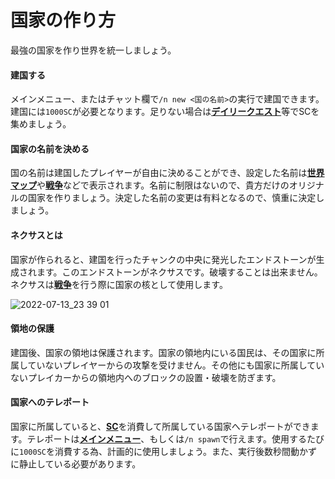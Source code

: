# 国家の作り方
最強の国家を作り世界を統一しましょう。

#### 建国する

メインメニュー、またはチャット欄で```/n new <国の名前>```の実行で建国できます。建国には```1000SC```が必要となります。足りない場合は[**デイリークエスト**](/guide/dailyquest)等でSCを集めましょう。

#### 国家の名前を決める  

国の名前は建国したプレイヤーが自由に決めることができ、設定した名前は[**世界マップ**](/guide/dynmap)や[**戦争**](/guide/war)などで表示されます。名前に制限はないので、貴方だけのオリジナルの国家を作りましょう。決定した名前の変更は有料となるので、慎重に決定しましょう。

#### ネクサスとは

国家が作られると、建国を行ったチャンクの中央に発光したエンドストーンが生成されます。このエンドストーンがネクサスです。破壊することは出来ません。ネクサスは[**戦争**](/guide/war)を行う際に国家の核として使用します。

![2022-07-13_23 39 01](https://user-images.githubusercontent.com/80201746/178761056-4dbe1a50-c91a-4738-8285-b782b95354fd.png)

#### 領地の保護

建国後、国家の領地は保護されます。国家の領地内にいる国民は、その国家に所属していないプレイヤーからの攻撃を受けません。その他にも国家に所属していないプレイカーからの領地内へのブロックの設置・破壊を防ぎます。

#### 国家へのテレポート

国家に所属していると、[**SC**](/guide/currency)を消費して所属している国家へテレポートができます。テレポートは[**メインメニュー**](/guide/menu)、もしくは```/n spawn```で行えます。使用するたびに```1000SC```を消費する為、計画的に使用しましょう。また、実行後数秒間動かずに静止している必要があります。
